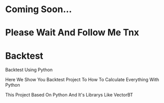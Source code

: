 # Coming Soon...
# Please Wait And Follow Me Tnx

# Backtest
Backtest Using Python




<p>Here We Show You Backtest Project To How To Calculate Everything With Python</p>
<p>This Project Based On Python And It's Librarys Like VectorBT</p>
